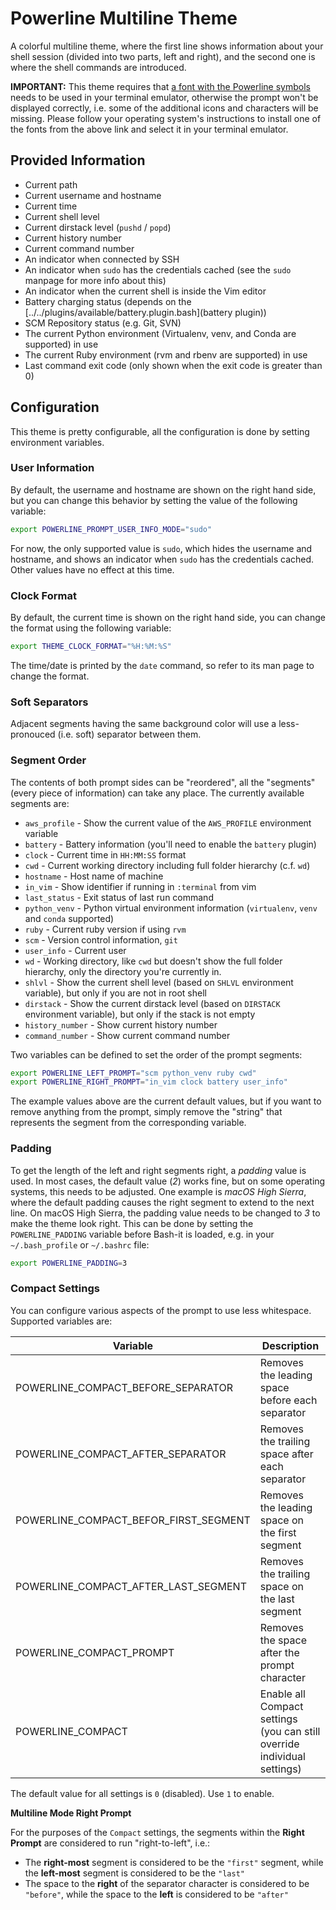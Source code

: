 # Powerline Multiline Theme

A colorful multiline theme, where the first line shows information about your shell session (divided into two parts, left and right), and the second one is where the shell commands are introduced.

**IMPORTANT:** This theme requires that [a font with the Powerline symbols](https://github.com/powerline/fonts) needs to be used in your terminal emulator, otherwise the prompt won't be displayed correctly, i.e. some of the additional icons and characters will be missing. Please follow your operating system's instructions to install one of the fonts from the above link and select it in your terminal emulator.

## Provided Information

* Current path
* Current username and hostname
* Current time
* Current shell level
* Current dirstack level (`pushd` / `popd`)
* Current history number
* Current command number
* An indicator when connected by SSH
* An indicator when `sudo` has the credentials cached (see the `sudo` manpage for more info about this)
* An indicator when the current shell is inside the Vim editor
* Battery charging status (depends on the [../../plugins/available/battery.plugin.bash](battery plugin))
* SCM Repository status (e.g. Git, SVN)
* The current Python environment (Virtualenv, venv, and Conda are supported) in use
* The current Ruby environment (rvm and rbenv are supported) in use
* Last command exit code (only shown when the exit code is greater than 0)

## Configuration

This theme is pretty configurable, all the configuration is done by setting environment variables.

### User Information

By default, the username and hostname are shown on the right hand side, but you can change this behavior by setting the value of the following variable:

```bash
export POWERLINE_PROMPT_USER_INFO_MODE="sudo"
```

For now, the only supported value is `sudo`, which hides the username and hostname, and shows an indicator when `sudo` has the credentials cached. Other values have no effect at this time.

### Clock Format

By default, the current time is shown on the right hand side, you can change the format using the following variable:

```bash
export THEME_CLOCK_FORMAT="%H:%M:%S"
```

The time/date is printed by the `date` command, so refer to its man page to change the format.

### Soft Separators

Adjacent segments having the same background color will use a less-pronouced (i.e. soft) separator between them.

### Segment Order

The contents of both prompt sides can be "reordered", all the "segments" (every piece of information) can take any place. The currently available segments are:

* `aws_profile` - Show the current value of the `AWS_PROFILE` environment variable
* `battery` - Battery information (you'll need to enable the `battery` plugin)
* `clock` - Current time in `HH:MM:SS` format
* `cwd` - Current working directory including full folder hierarchy (c.f. `wd`)
* `hostname` - Host name of machine
* `in_vim` - Show identifier if running in `:terminal` from vim
* `last_status` - Exit status of last run command
* `python_venv` - Python virtual environment information (`virtualenv`, `venv`
  and `conda` supported)
* `ruby` - Current ruby version if using `rvm`
* `scm` - Version control information, `git` 
* `user_info` - Current user
* `wd` - Working directory, like `cwd` but doesn't show the full folder
  hierarchy, only the directory you're currently in.
* `shlvl` - Show the current shell level (based on `SHLVL` environment variable), but only if you are not in root shell
* `dirstack` - Show the current dirstack level (based on `DIRSTACK` environment variable), but only if the stack is not empty
* `history_number` - Show current history number
* `command_number` - Show current command number

Two variables can be defined to set the order of the prompt segments:

```bash
export POWERLINE_LEFT_PROMPT="scm python_venv ruby cwd"
export POWERLINE_RIGHT_PROMPT="in_vim clock battery user_info"
```

The example values above are the current default values, but if you want to remove anything from the prompt, simply remove the "string" that represents the segment from the corresponding variable.

### Padding

To get the length of the left and right segments right, a _padding_ value is used.
In most cases, the default value (_2_) works fine, but on some operating systems, this needs to be adjusted.
One example is _macOS High Sierra_, where the default padding causes the right segment to extend to the next line.
On macOS High Sierra, the padding value needs to be changed to _3_ to make the theme look right.
This can be done by setting the `POWERLINE_PADDING` variable before Bash-it is loaded, e.g. in your `~/.bash_profile` or `~/.bashrc` file:

```bash
export POWERLINE_PADDING=3
```

### Compact Settings

You can configure various aspects of the prompt to use less whitespace. Supported variables are:

| Variable                             | Description
|--------------------------------------|------------
|POWERLINE_COMPACT_BEFORE_SEPARATOR    | Removes the leading space before each separator
|POWERLINE_COMPACT_AFTER_SEPARATOR     | Removes the trailing space after each separator
|POWERLINE_COMPACT_BEFOR_FIRST_SEGMENT | Removes the leading space on the first segment
|POWERLINE_COMPACT_AFTER_LAST_SEGMENT  | Removes the trailing space on the last segment
|POWERLINE_COMPACT_PROMPT              | Removes the space after the prompt character
|POWERLINE_COMPACT                     | Enable all Compact settings (you can still override individual settings)

The default value for all settings is `0` (disabled). Use `1` to enable.

**Multiline Mode Right Prompt**

For the purposes of the `Compact` settings, the segments within the **Right Prompt** are considered to run "right-to-left", i.e.:

* The **right-most** segment is considered to be the `"first"` segment, while the **left-most** segment is considered to be the `"last"`
* The space to the **right** of the separator character is considered to be `"before"`, while the space to the **left** is considered to be `"after"`
